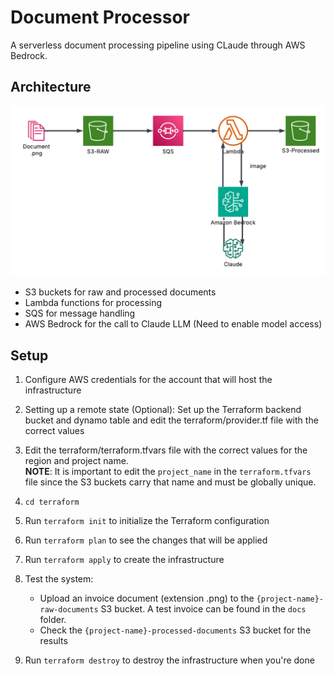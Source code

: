 # Document Processor

A serverless document processing pipeline using CLaude through AWS Bedrock.

## Architecture

![Architecture Diagram](./docs/LLM_image_HLD.png)

- S3 buckets for raw and processed documents
- Lambda functions for processing
- SQS for message handling
- AWS Bedrock for the call to Claude LLM (Need to enable model access)



## Setup

1. Configure AWS credentials for the account that will host the infrastructure
2. Setting up a remote state (Optional): Set up the Terraform backend bucket and dynamo table and edit the terraform/provider.tf file with the correct values
3. Edit the terraform/terraform.tfvars file with the correct values for the region and project name.   
**NOTE**: It is important to edit the `project_name` in the `terraform.tfvars` file since the S3 buckets carry that name and must be globally unique.
4. `cd terraform`
5. Run `terraform init` to initialize the Terraform configuration
6. Run `terraform plan` to see the changes that will be applied
7. Run `terraform apply` to create the infrastructure
8. Test the system: 
   - Upload an invoice document (extension .png) to the `{project-name}-raw-documents` S3 bucket. A test invoice can be found in the `docs` folder.
   - Check the `{project-name}-processed-documents` S3 bucket for the results

9. Run `terraform destroy` to destroy the infrastructure when you're done


